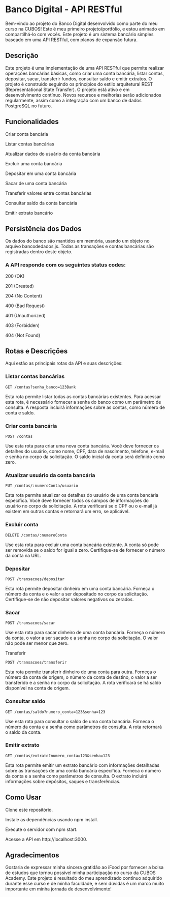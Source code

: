 # Banco Digital - API RESTful
Bem-vindo ao projeto do Banco Digital desenvolvido como parte do meu curso na CUBOS! Este é meu primeiro projeto/portfólio, e estou animado em compartilhá-lo com vocês. Este projeto é um sistema bancário simples baseado em uma API RESTful, com planos de expansão futura.

## Descrição

Este projeto é uma implementação de uma API RESTful que permite realizar operações bancárias básicas, como criar uma conta bancária, listar contas, depositar, sacar, transferir fundos, consultar saldo e emitir extratos. O projeto é construído seguindo os princípios do estilo arquitetural REST (Representational State Transfer). O projeto está ativo e em desenvolvimento contínuo. Novos recursos e melhorias serão adicionados regularmente, assim como a integração com um banco de dados PostgreSQL no futuro.

## Funcionalidades
Criar conta bancária

Listar contas bancárias

Atualizar dados do usuário da conta bancária

Excluir uma conta bancária

Depositar em uma conta bancária

Sacar de uma conta bancária

Transferir valores entre contas bancárias

Consultar saldo da conta bancária

Emitir extrato bancário

## Persistência dos Dados

Os dados do banco são mantidos em memória, usando um objeto no arquivo bancodedados.js. Todas as transações e contas bancárias são registradas dentro deste objeto.

### A API responde com os seguintes status codes:

200 (OK)

201 (Created)

204 (No Content)

400 (Bad Request)

401 (Unauthorized)

403 (Forbidden)

404 (Not Found)

## Rotas e Descrições

Aqui estão as principais rotas da API e suas descrições:

### Listar contas bancárias

`GET /contas?senha_banco=123Bank`

Esta rota permite listar todas as contas bancárias existentes. Para acessar esta rota, é necessário fornecer a senha do banco como um parâmetro de consulta. A resposta incluirá informações sobre as contas, como número de conta e saldo.

### Criar conta bancária

`POST /contas`

Use esta rota para criar uma nova conta bancária. Você deve fornecer os detalhes do usuário, como nome, CPF, data de nascimento, telefone, e-mail e senha no corpo da solicitação. O saldo inicial da conta será definido como zero.

### Atualizar usuário da conta bancária

`PUT /contas/:numeroConta/usuario`

Esta rota permite atualizar os detalhes do usuário de uma conta bancária específica. Você deve fornecer todos os campos de informações do usuário no corpo da solicitação. A rota verificará se o CPF ou o e-mail já existem em outras contas e retornará um erro, se aplicável.

### Excluir conta

`DELETE /contas/:numeroConta`

Use esta rota para excluir uma conta bancária existente. A conta só pode ser removida se o saldo for igual a zero. Certifique-se de fornecer o número da conta na URL.

### Depositar

`POST /transacoes/depositar`

Esta rota permite depositar dinheiro em uma conta bancária. Forneça o número da conta e o valor a ser depositado no corpo da solicitação. Certifique-se de não depositar valores negativos ou zerados.

### Sacar

`POST /transacoes/sacar`

Use esta rota para sacar dinheiro de uma conta bancária. Forneça o número da conta, o valor a ser sacado e a senha no corpo da solicitação. O valor não pode ser menor que zero.

Transferir

`POST /transacoes/transferir`

Esta rota permite transferir dinheiro de uma conta para outra. Forneça o número da conta de origem, o número da conta de destino, o valor a ser transferido e a senha no corpo da solicitação. A rota verificará se há saldo disponível na conta de origem.

### Consultar saldo

`GET /contas/saldo?numero_conta=123&senha=123`

Use esta rota para consultar o saldo de uma conta bancária. Forneca o número da conta e a senha como parâmetros de consulta. A rota retornará o saldo da conta.

### Emitir extrato

`GET /contas/extrato?numero_conta=123&senha=123`

Esta rota permite emitir um extrato bancário com informações detalhadas sobre as transações de uma conta bancária específica. Forneca o número da conta e a senha como parâmetros de consulta. O extrato incluirá informações sobre depósitos, saques e transferências.

## Como Usar

Clone este repositório.

Instale as dependências usando npm install.

Execute o servidor com npm start.

Acesse a API em http://localhost:3000.

## Agradecimentos

Gostaria de expressar minha sincera gratidão ao iFood por fornecer a bolsa de estudos que tornou possível minha participação no curso da CUBOS Academy. Este projeto é resultado do meu aprendizado contínuo adquirido durante esse curso e de minha faculdade, e sem dúvidas é um marco muito importante em minha jornada de desenvolvimento!
